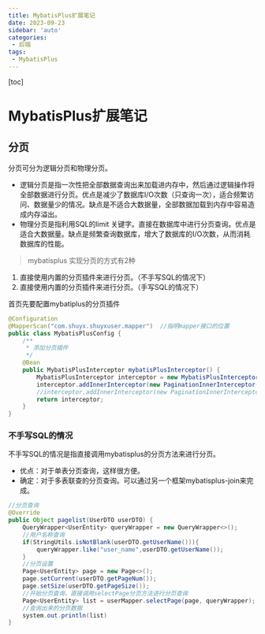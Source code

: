 ```yaml
---
title: MybatisPlus扩展笔记
date: 2023-09-23
sidebar: 'auto'
categories: 
 - 后端
tags:
 - MybatisPlus
---
```


[toc]

# MybatisPlus扩展笔记

## 分页

分页可分为逻辑分页和物理分页。

- 逻辑分页是指一次性把全部数据查询出来加载进内存中，然后通过逻辑操作将全部数据进行分页。优点是减少了数据库I/O次数（只查询一次），适合频繁访问、数据量少的情况。缺点是不适合大数据量，全部数据加载到内存中容易造成内存溢出。
- 物理分页是指利用SQL的limit 关键字。直接在数据库中进行分页查询。优点是适合大数据量。缺点是频繁查询数据库，增大了数据库的I/O次数，从而消耗数据库的性能。

> mybatisplus 实现分页的方式有2种
1. 直接使用内置的分页插件来进行分页。（不手写SQL的情况下）
2. 直接使用内置的分页插件来进行分页。（手写SQL的情况下）

首页先要配置mybatiplus的分页插件

```java
@Configuration
@MapperScan("com.shuyx.shuyxuser.mapper")  //指明mapper接口的位置
public class MybatisPlusConfig {
    /**
     * 添加分页插件
     */
    @Bean
    public MybatisPlusInterceptor mybatisPlusInterceptor() {
        MybatisPlusInterceptor interceptor = new MybatisPlusInterceptor();
        interceptor.addInnerInterceptor(new PaginationInnerInterceptor(DbType.MYSQL));//如果配置多个插件,切记分页最后添加
        //interceptor.addInnerInterceptor(new PaginationInnerInterceptor()); 如果有多数据源可以不配具体类型 否则都建议配上具体的DbType
        return interceptor;
    }
}
```


### 不手写SQL的情况

不手写SQL的情况是指直接调用mybatisplus的分页方法来进行分页。
- 优点：对于单表分页查询，这样很方便。
- 确定：对于多表联查的分页查询。可以通过另一个框架mybatisplus-join来完成。

```java
//分页查询
@Override
public Object pagelist(UserDTO userDTO) {
    QueryWrapper<UserEntity> queryWrapper = new QueryWrapper<>();
    //用户名称查询
    if(StringUtils.isNotBlank(userDTO.getUserName())){
        queryWrapper.like("user_name",userDTO.getUserName());
    }
    //分页设置
    Page<UserEntity> page = new Page<>();
    page.setCurrent(userDTO.getPageNum());
    page.setSize(userDTO.getPageSize());
    //开始分页查询，直接调用selectPage分页方法进行分页查询
    Page<UserEntity> list = userMapper.selectPage(page, queryWrapper);
    //查询出来的分页数据
    system.out.println(list)
}
```

